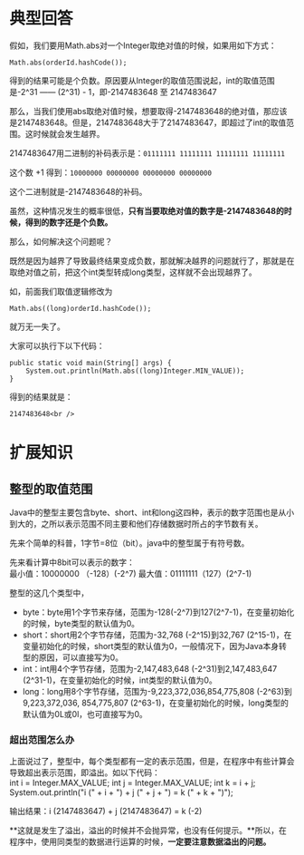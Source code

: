 # 典型回答
假如，我们要用Math.abs对一个Integer取绝对值的时候，如果用如下方式：

```
Math.abs(orderId.hashCode());	
```

 得到的结果可能是个负数。原因要从Integer的取值范围说起，int的取值范围是-2^31 —— (2^31) - 1，即-2147483648 至 2147483647

那么，当我们使用abs取绝对值时候，想要取得-2147483648的绝对值，那应该是2147483648。但是，2147483648大于了2147483647，即超过了int的取值范围。这时候就会发生越界。

2147483647用二进制的补码表示是：`01111111 11111111 11111111 11111111`

这个数 +1 得到：`10000000 00000000 00000000 00000000`

这个二进制就是-2147483648的补码。

虽然，这种情况发生的概率很低，**只有当要取绝对值的数字是-2147483648的时候，得到的数字还是个负数。**

那么，如何解决这个问题呢？

既然是因为越界了导致最终结果变成负数，那就解决越界的问题就行了，那就是在取绝对值之前，把这个int类型转成long类型，这样就不会出现越界了。

如，前面我们取值逻辑修改为

```
Math.abs((long)orderId.hashCode()); 
```

就万无一失了。

大家可以执行下以下代码：

```
public static void main(String[] args) {
    System.out.println(Math.abs((long)Integer.MIN_VALUE));
}
```

得到的结果就是：

    2147483648<br />    

# 扩展知识

## 整型的取值范围

Java中的整型主要包含byte、short、int和long这四种，表示的数字范围也是从小到大的，之所以表示范围不同主要和他们存储数据时所占的字节数有关。

先来个简单的科普，1字节=8位（bit）。java中的整型属于有符号数。

先来看计算中8bit可以表示的数字：<br />最小值：10000000 （-128）(-2^7) 最大值：01111111（127）(2^7-1)

整型的这几个类型中，

- byte：byte用1个字节来存储，范围为-128(-2^7)到127(2^7-1)，在变量初始化的时候，byte类型的默认值为0。
- short：short用2个字节存储，范围为-32,768 (-2^15)到32,767 (2^15-1)，在变量初始化的时候，short类型的默认值为0，一般情况下，因为Java本身转型的原因，可以直接写为0。
- int：int用4个字节存储，范围为-2,147,483,648 (-2^31)到2,147,483,647 (2^31-1)，在变量初始化的时候，int类型的默认值为0。
- long：long用8个字节存储，范围为-9,223,372,036,854,775,808 (-2^63)到9,223,372,036, 854,775,807 (2^63-1)，在变量初始化的时候，long类型的默认值为0L或0l，也可直接写为0。

### 超出范围怎么办
上面说过了，整型中，每个类型都有一定的表示范围，但是，在程序中有些计算会导致超出表示范围，即溢出。如以下代码：<br />    int i = Integer.MAX_VALUE;     int j = Integer.MAX_VALUE;     int k = i + j;     System.out.println("i (" + i + ") + j (" + j + ") = k (" + k + ")");

输出结果：i (2147483647) + j (2147483647) = k (-2)

**这就是发生了溢出，溢出的时候并不会抛异常，也没有任何提示。**所以，在程序中，使用同类型的数据进行运算的时候，**一定要注意数据溢出的问题。**
